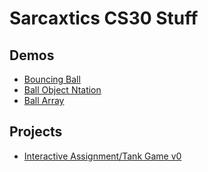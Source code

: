 # Sarcaxtics CS30 Stuff

## Demos
- [Bouncing Ball](01-Ball)
- [Ball Object Ntation](02-ball-object)
- [Ball Array](05-ball-array)

## Projects
- [Interactive Assignment/Tank Game v0](03-tank-game)